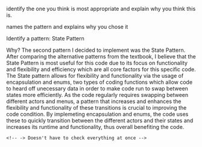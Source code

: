 identify the one you think is most appropriate and explain why you think this is.

names the pattern and explains why you chose it

Identify a pattern:
State Pattern

Why?
The second pattern I decided to implement was the State Pattern. After comparing the alternative patterns from the textbook, I believe that the State Pattern is most useful for this code due to its focus on functionality and flexibility and efficiency which are all core factors for this specific code. The State pattern allows for flexibility and functionality via the usage of encapsulation and enums, two types of coding functions which allow code to heard off unecessary data in order to make code run to swap between states more efficiently. As the code regularly requires swapping between different actors and menus, a pattern that increases and enhances the flexibility and functionality of these transitions is crucial to improving the code condition. By implemeting encapsulation and enums, the code uses these to quickly transition between the different actors and their states and increases its runtime and functionality, thus overall benefiting the code.






<!-- -Allows us to create a system that disables functionality when not in use
    -> Code is more efficient since functionality is removed when another method is call -->
    <!-- -> Doesn't have to check everything at once -->

<!-- 
-Uses encapsulation to heard off data, efficiency is increased due to functionality being removed which allows for more efficient run time due to functionality no longer exisitng when switch pattern is active

-Using enums = easiest way to encapsulate, accompanies switch statement and is what allows us to create the state -->